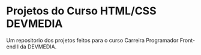 
# Projetos do Curso HTML/CSS DEVMEDIA

Um repositorio dos projetos feitos para o curso Carreira Programador Front-end I da DEVMEDIA.

